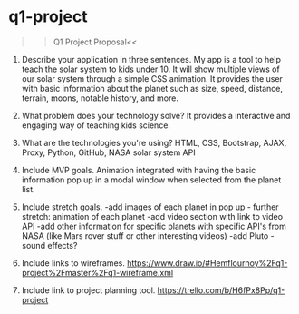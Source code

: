 # q1-project
>>Q1 Project Proposal<<

1) Describe your application in three sentences.
    My app is a tool to help teach the solar system to kids under 10.
    It will show multiple views of our solar system through a simple CSS animation.
    It provides the user with basic information about the planet such as size, speed, distance, terrain, moons, notable history, and more.

2) What problem does your technology solve?
    It provides a interactive and engaging way of teaching kids science.

3) What are the technologies you're using?
    HTML, CSS, Bootstrap, AJAX, Proxy, Python, GitHub, NASA solar system API

4) Include MVP goals.
    Animation integrated with having the basic information pop up in a modal window when selected from the planet list.

5) Include stretch goals.
    -add images of each planet in pop up - further stretch: animation of each planet
    -add video section with link to video API
    -add other information for specific planets with specific API's from NASA (like Mars rover stuff or other interesting videos)
    -add Pluto
    -sound effects?

6) Include links to wireframes.
    https://www.draw.io/#Hemflournoy%2Fq1-project%2Fmaster%2Fq1-wireframe.xml

7) Include link to project planning tool.
    https://trello.com/b/H6fPx8Pp/q1-project

